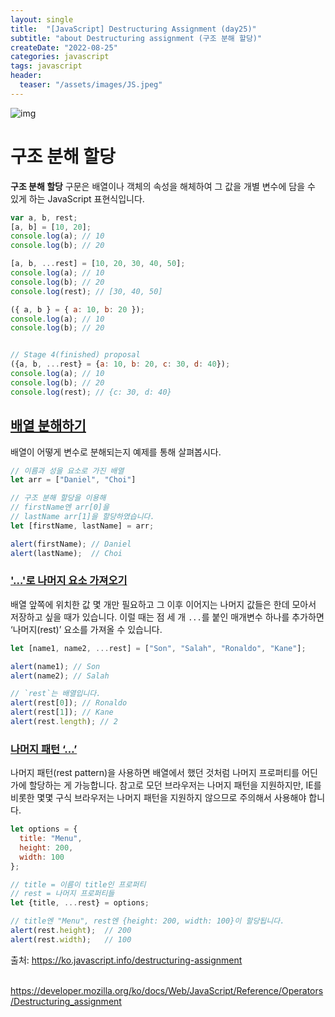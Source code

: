 ```yaml
---
layout: single
title:  "[JavaScript] Destructuring Assignment (day25)" 
subtitle: "about Destructuring assignment (구조 분해 할당)"
createDate: "2022-08-25"
categories: javascript
tags: javascript
header:
  teaser: "/assets/images/JS.jpeg"
---
```


![img](https://velog.velcdn.com/images/danchoi/post/b968693b-1029-4afc-97ef-1f81ef174c61/image.jpeg)

# 구조 분해 할당

**구조 분해 할당** 구문은 배열이나 객체의 속성을 해체하여 그 값을 개별 변수에 담을 수 있게 하는 JavaScript 표현식입니다.

```js
var a, b, rest;
[a, b] = [10, 20];
console.log(a); // 10
console.log(b); // 20

[a, b, ...rest] = [10, 20, 30, 40, 50];
console.log(a); // 10
console.log(b); // 20
console.log(rest); // [30, 40, 50]

({ a, b } = { a: 10, b: 20 });
console.log(a); // 10
console.log(b); // 20


// Stage 4(finished) proposal
({a, b, ...rest} = {a: 10, b: 20, c: 30, d: 40});
console.log(a); // 10
console.log(b); // 20
console.log(rest); // {c: 30, d: 40}
```



## [배열 분해하기](https://ko.javascript.info/destructuring-assignment#ref-420)

배열이 어떻게 변수로 분해되는지 예제를 통해 살펴봅시다.

```javascript
// 이름과 성을 요소로 가진 배열
let arr = ["Daniel", "Choi"]

// 구조 분해 할당을 이용해
// firstName엔 arr[0]을
// lastName arr[1]을 할당하였습니다.
let [firstName, lastName] = arr;

alert(firstName); // Daniel
alert(lastName);  // Choi
```

### ['…'로 나머지 요소 가져오기](https://ko.javascript.info/destructuring-assignment#ref-421)

배열 앞쪽에 위치한 값 몇 개만 필요하고 그 이후 이어지는 나머지 값들은 한데 모아서 저장하고 싶을 때가 있습니다. 이럴 때는 점 세 개 `...`를 붙인 매개변수 하나를 추가하면 ‘나머지(rest)’ 요소를 가져올 수 있습니다.

```javascript
let [name1, name2, ...rest] = ["Son", "Salah", "Ronaldo", "Kane"];

alert(name1); // Son
alert(name2); // Salah

// `rest`는 배열입니다.
alert(rest[0]); // Ronaldo
alert(rest[1]); // Kane
alert(rest.length); // 2
```

### [나머지 패턴 ‘…’](https://ko.javascript.info/destructuring-assignment#ref-424)

나머지 패턴(rest pattern)을 사용하면 배열에서 했던 것처럼 나머지 프로퍼티를 어딘가에 할당하는 게 가능합니다. 참고로 모던 브라우저는 나머지 패턴을 지원하지만, IE를 비롯한 몇몇 구식 브라우저는 나머지 패턴을 지원하지 않으므로 주의해서 사용해야 합니다. 

```javascript
let options = {
  title: "Menu",
  height: 200,
  width: 100
};

// title = 이름이 title인 프로퍼티
// rest = 나머지 프로퍼티들
let {title, ...rest} = options;

// title엔 "Menu", rest엔 {height: 200, width: 100}이 할당됩니다.
alert(rest.height);  // 200
alert(rest.width);   // 100
```

출처: https://ko.javascript.info/destructuring-assignment

​		https://developer.mozilla.org/ko/docs/Web/JavaScript/Reference/Operators/Destructuring_assignment